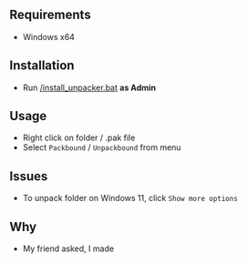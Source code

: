 ## Requirements
- Windows x64
## Installation
- Run [/install_unpacker.bat](https://raw.githubusercontent.com/Forprix/Starbound-Right-Click-Unpacker/main/install_unpacker.bat) **as Admin**
## Usage
- Right click on folder / .pak file
- Select `Packbound` / `Unpackbound` from menu
## Issues
- To unpack folder on Windows 11, click `Show more options`
## Why
- My friend asked, I made
